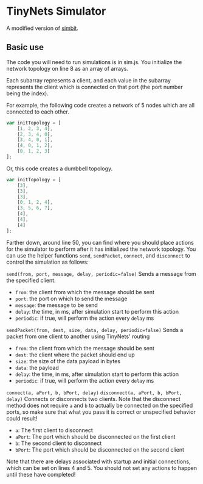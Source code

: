 # TinyNets Simulator

A modified version of [simbit](https://github.com/ebfull/simbit).

## Basic use

The code you will need to run simulations is in sim.js. You initialize the network topology on line 8 as an array of arrays. 

Each subarray represents a client, and each value in the subarray represents the client which is connected on that port (the port number being the index). 

For example, the following code creates a network of 5 nodes which are all connected to each other. 
```javascript
var initTopology = [
	[1, 2, 3, 4],
	[2, 3, 4, 0],
	[3, 4, 0, 1],
	[4, 0, 1, 2],
	[0, 1, 2, 3]
];
```

Or, this code creates a dumbbell topology.
```javascript
var initTopology = [
	[3],
	[3],
	[3],
	[0, 1, 2, 4],
	[3, 5, 6, 7],
	[4],
	[4],
	[4]
];
```

Farther down, around line 50, you can find where you should place actions for the simulator to perform after it has initialized the network topology. You can use the helper functions ```send```, ```sendPacket```, ```connect```, and ```disconnect``` to control the simulation as follows:

```send(from, port, message, delay, periodic=false)```
Sends a message from the specified client.
* ```from```: the client from which the message should be sent
* ```port```: the port on which to send the message
* ```message```: the message to be send
* ```delay```: the time, in ms, after simulation start to perform this action
* ```periodic```: if true, will perform the action every ```delay``` ms

```sendPacket(from, dest, size, data, delay, periodic=false)```
Sends a packet from one client to another using TinyNets' routing
* ```from```: the client from which the message should be sent
* ```dest```: the client where the packet should end up
* ```size```: the size of the data payload in bytes
* ```data```: the payload
* ```delay```: the time, in ms, after simulation start to perform this action
* ```periodic```: if true, will perform the action every ```delay``` ms

```connect(a, aPort, b, bPort, delay)```
```disconnect(a, aPort, b, bPort, delay)```
Connects or disconnects two clients. Note that the disconnect method does not require ```a``` and ```b``` to actually be connected on the specified ports, so make sure that what you pass it is correct or unspecified behavior could result!
* ```a```: The first client to disconnect
* ```aPort```: The port which should be disconnected on the first client
* ```b```: The second client to disconnect
* ```bPort```: The port which should be disconnected on the second client

Note that there are delays associated with startup and initial connections, which can be set on lines 4 and 5. You should not set any actions to happen until these have completed!